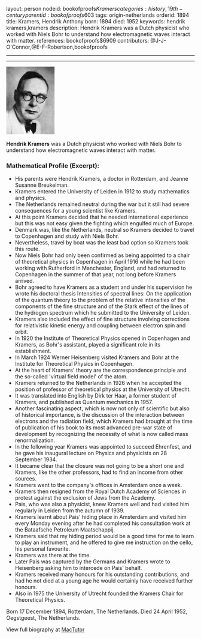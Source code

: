layout: person
nodeid: bookofproofs$Kramers
categories: history,19th-century
parentid: bookofproofs$603
tags: origin-netherlands
orderid: 1894
title: Kramers, Hendrik Anthony
born: 1894
died: 1952
keywords: hendrik kramers,kramers
description: Hendrik Kramers was a Dutch physicist who worked with Niels Bohr to understand how electromagnetic waves interact with matter.
references: bookofproofs$6909
contributors: @J-J-O'Connor,@E-F-Robertson,bookofproofs

---



---

![Kramers.jpg](https://github.com/bookofproofs/bookofproofs.github.io/blob/main/_sources/_assets/images/portraits/Kramers.jpg?raw=true)

**Hendrik  Kramers** was a Dutch physicist who worked with Niels Bohr to understand how electromagnetic waves interact with matter.

### Mathematical Profile (Excerpt):
* His parents were Hendrik Kramers, a doctor in Rotterdam, and Jeanne Susanne Breukelman.
* Kramers entered the University of Leiden in 1912 to study mathematics and physics.
* The Netherlands remained neutral during the war but it still had severe consequences for a young scientist like Kramers.
* At this point Kramers decided that he needed international experience but this was not easy given the fighting which engulfed much of Europe.
* Denmark was, like the Netherlands, neutral so Kramers decided to travel to Copenhagen and study with Niels Bohr.
* Nevertheless, travel by boat was the least bad option so Kramers took this route.
* Now Niels Bohr had only been confirmed as being appointed to a chair of theoretical physics in Copenhagen in April 1916 while he had been working with Rutherford in Manchester, England, and had returned to Copenhagen in the summer of that year, not long before Kramers arrived.
* Bohr agreed to have Kramers as a student and under his supervision he wrote his doctoral thesis Intensities of spectral lines: On the application of the quantum theory to the problem of the relative intensities of the components of the fine structure and of the Stark effect of the lines of the hydrogen spectrum  which he submitted to the University of Leiden.
* Kramers also included the effect of fine structure involving corrections for relativistic kinetic energy and coupling between electron spin and orbit.
* In 1920 the Institute of Theoretical Physics opened in Copenhagen and Kramers, as Bohr's assistant, played a significant role in its establishment.
* In March 1924 Werner Heisenberg visited Kramers and Bohr at the Institute for Theoretical Physics in Copenhagen.
* At the heart of Kramers' theory are the correspondence principle and the so-called 'virtual field model' of the atom.
* Kramers returned to the Netherlands in 1926 when he accepted the position of professor of theoretical physics at the University of Utrecht.
* It was translated into English by Dirk ter Haar, a former student of Kramers, and published as Quantum mechanics  in 1957.
* Another fascinating aspect, which is now not only of scientific but also of historical importance, is the discussion of the interaction between electrons and the radiation field, which Kramers had brought at the time of publication of his book to its most advanced pre-war state of development by recognizing the necessity of what is now called mass renormalization.
* In the following year Kramers was appointed to succeed Ehrenfest, and he gave his inaugural lecture on Physics and physicists on 28 September 1934.
* It became clear that the closure was not going to be a short one and Kramers, like the other professors, had to find an income from other sources.
* Kramers went to the company's offices in Amsterdam once a week.
* Kramers then resigned from the Royal Dutch Academy of Sciences in protest against the exclusion of Jews from the Academy.
* Pais, who was also a physicist, knew Kramers well and had visited him regularly in Leiden from the autumn of 1939.
* Kramers learnt about Pais' hiding place in Amsterdam and visited him every Monday evening after he had completed his consultation work at the Bataafsche Petroleum Maatschappij.
* Kramers said that my hiding period would be a good time for me to learn to play an instrument, and he offered to give me instruction on the cello, his personal favourite.
* Kramers was there at the time.
* Later Pais was captured by the Germans and Kramers wrote to Heisenberg asking him to intercede on Pais' behalf.
* Kramers received many honours for his outstanding contributions, and had he not died at a young age he would certainly have received further honours.
* Also in 1975 the University of Utrecht founded the Kramers Chair for Theoretical Physics.

Born 17 December 1894, Rotterdam, The Netherlands. Died 24 April 1952, Oegstgeest, The Netherlands.

View full biography at [MacTutor](https://mathshistory.st-andrews.ac.uk/Biographies/Kramers/)
